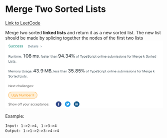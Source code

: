 # Merge Two Sorted Lists
[Link to LeetCode](https://leetcode.com/problems/merge-two-sorted-lists/)

Merge two sorted **linked lists** and return it as a new sorted list. The new list should be made by splicing together the nodes of the first two lists
![Success](success.png)

Example:
```
Input: 1->2->4, 1->3->4
Output: 1->1->2->3->4->4
```